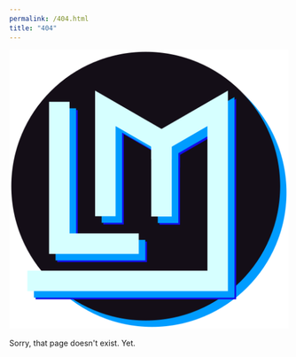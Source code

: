 ```yaml
---
permalink: /404.html
title: "404"
---
```


![404](/assets/images/logo_l.png)

Sorry, that page doesn't exist. Yet.
